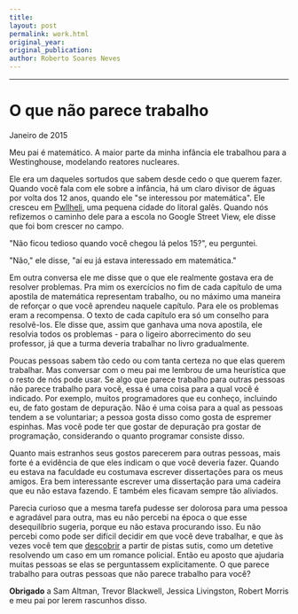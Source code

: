 ```yaml
---
title: 
layout: post
permalink: work.html
original_year:
original_publication:
author: Roberto Soares Neves
---
```

---
# O que não parece trabalho

Janeiro de 2015

Meu pai é matemático. A maior parte da minha infância ele trabalhou para a Westinghouse, modelando reatores nucleares.

Ele era um daqueles sortudos que sabem desde cedo o que querem fazer. Quando você fala com ele sobre a infância, há um claro divisor de águas por volta dos 12 anos, quando ele "se interessou por matemática". Ele cresceu em [Pwllheli](https://goo.gl/maps/rkzUm), uma pequena cidade do litoral galês. Quando nós refizemos o caminho dele para a escola no Google Street View, ele disse que foi bom crescer no campo.

"Não ficou tedioso quando você chegou lá pelos 15?", eu perguntei.

"Não," ele disse, "aí eu já estava interessado em matemática."

Em outra conversa ele me disse que o que ele realmente gostava era de resolver problemas. Pra mim os exercícios no fim de cada capítulo de uma apostila de matemática representam trabalho, ou no máximo uma maneira de reforçar o que você aprendeu naquele capítulo. Para ele os problemas eram a recompensa. O texto de cada capítulo era só um conselho para resolvê-los. Ele disse que, assim que ganhava uma nova apostila, ele resolvia todos os problemas - para o ligeiro aborrecimento do seu professor, já que a turma deveria trabalhar no livro gradualmente.

Poucas pessoas sabem tão cedo ou com tanta certeza no que elas querem trabalhar. Mas conversar com o meu pai me lembrou de uma heurística que o resto de nós pode usar. Se algo que parece trabalho para outras pessoas não parece trabalho para você, essa é uma coisa para a qual você é indicado. Por exemplo, muitos programadores que eu conheço, incluindo eu, de fato gostam de depuração. Não é uma coisa para a qual as pessoas tendem a se voluntariar; a pessoa gosta disso como gosta de espremer espinhas. Mas você pode ter que gostar de depuração pra gostar de programação, considerando o quanto programar consiste disso.

Quanto mais estranhos seus gostos parecerem para outras pessoas, mais forte é a evidência de que eles indicam o que você deveria fazer. Quando eu estava na faculdade eu costumava escrever dissertações para os meus amigos. Era bem interessante escrever uma dissertação para uma cadeira que eu não estava fazendo. E também eles ficavam sempre tão aliviados.

Parecia curioso que a mesma tarefa pudesse ser dolorosa para uma pessoa e agradável para outra, mas eu não percebi na época o que esse desequilíbrio sugeria, porque eu não estava procurando isso. Eu não percebi como pode ser difícil decidir em que você deve trabalhar, e que às vezes você tem que [descobrir](http://www.paulgraham.com/love.html) a partir de pistas sutis, como um detetive resolvendo um caso em um romance policial. Então eu aposto que ajudaria muitas pessoas se elas se perguntassem explicitamente. O que parece trabalho para outras pessoas que não parece trabalho para você?





**Obrigado** a Sam Altman, Trevor Blackwell, Jessica Livingston, Robert Morris e meu pai por lerem rascunhos disso.